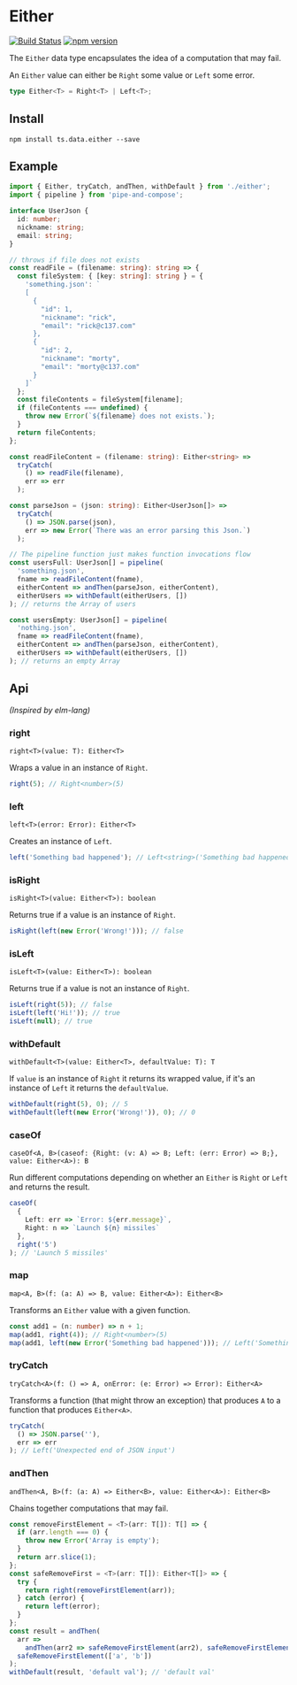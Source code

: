 # Either

[![Build Status](https://travis-ci.org/joanllenas/ts.data.either.svg?branch=master)](https://travis-ci.org/joanllenas/ts.data.either)
[![npm version](https://badge.fury.io/js/ts.data.either.svg)](https://badge.fury.io/js/ts.data.either)

The `Either` data type encapsulates the idea of a computation that may fail.

An `Either` value can either be `Right` some value or `Left` some error.

```ts
type Either<T> = Right<T> | Left<T>;
```

## Install

```
npm install ts.data.either --save
```

## Example

```ts
import { Either, tryCatch, andThen, withDefault } from './either';
import { pipeline } from 'pipe-and-compose';

interface UserJson {
  id: number;
  nickname: string;
  email: string;
}

// throws if file does not exists
const readFile = (filename: string): string => {
  const fileSystem: { [key: string]: string } = {
    'something.json': `
    [
      {
        "id": 1,
        "nickname": "rick",
        "email": "rick@c137.com"
      },
      {
        "id": 2,
        "nickname": "morty",
        "email": "morty@c137.com"
      }
    ]`
  };
  const fileContents = fileSystem[filename];
  if (fileContents === undefined) {
    throw new Error(`${filename} does not exists.`);
  }
  return fileContents;
};

const readFileContent = (filename: string): Either<string> =>
  tryCatch(
    () => readFile(filename),
    err => err
  );

const parseJson = (json: string): Either<UserJson[]> =>
  tryCatch(
    () => JSON.parse(json),
    err => new Error(`There was an error parsing this Json.`)
  );

// The pipeline function just makes function invocations flow
const usersFull: UserJson[] = pipeline(
  'something.json',
  fname => readFileContent(fname),
  eitherContent => andThen(parseJson, eitherContent),
  eitherUsers => withDefault(eitherUsers, [])
); // returns the Array of users

const usersEmpty: UserJson[] = pipeline(
  'nothing.json',
  fname => readFileContent(fname),
  eitherContent => andThen(parseJson, eitherContent),
  eitherUsers => withDefault(eitherUsers, [])
); // returns an empty Array
```

## Api

_(Inspired by elm-lang)_

### right

`right<T>(value: T): Either<T>`

Wraps a value in an instance of `Right`.

```ts
right(5); // Right<number>(5)
```

### left

`left<T>(error: Error): Either<T>`

Creates an instance of `Left`.

```ts
left('Something bad happened'); // Left<string>('Something bad happened')
```

### isRight

`isRight<T>(value: Either<T>): boolean`

Returns true if a value is an instance of `Right`.

```ts
isRight(left(new Error('Wrong!'))); // false
```

### isLeft

`isLeft<T>(value: Either<T>): boolean`

Returns true if a value is not an instance of `Right`.

```ts
isLeft(right(5)); // false
isLeft(left('Hi!')); // true
isLeft(null); // true
```

### withDefault

`withDefault<T>(value: Either<T>, defaultValue: T): T`

If `value` is an instance of `Right` it returns its wrapped value, if it's an instance of `Left` it returns the `defaultValue`.

```ts
withDefault(right(5), 0); // 5
withDefault(left(new Error('Wrong!')), 0); // 0
```

### caseOf

`caseOf<A, B>(caseof: {Right: (v: A) => B; Left: (err: Error) => B;}, value: Either<A>): B`

Run different computations depending on whether an `Either` is `Right` or `Left` and returns the result.

```ts
caseOf(
  {
    Left: err => `Error: ${err.message}`,
    Right: n => `Launch ${n} missiles`
  },
  right('5')
); // 'Launch 5 missiles'
```

### map

`map<A, B>(f: (a: A) => B, value: Either<A>): Either<B>`

Transforms an `Either` value with a given function.

```ts
const add1 = (n: number) => n + 1;
map(add1, right(4)); // Right<number>(5)
map(add1, left(new Error('Something bad happened'))); // Left('Something bad happened')
```

### tryCatch

`tryCatch<A>(f: () => A, onError: (e: Error) => Error): Either<A>`

Transforms a function (that might throw an exception) that produces `A` to a function that produces `Either<A>`.

```ts
tryCatch(
  () => JSON.parse(''),
  err => err
); // Left('Unexpected end of JSON input')
```

### andThen

`andThen<A, B>(f: (a: A) => Either<B>, value: Either<A>): Either<B>`

Chains together computations that may fail.

```ts
const removeFirstElement = <T>(arr: T[]): T[] => {
  if (arr.length === 0) {
    throw new Error('Array is empty');
  }
  return arr.slice(1);
};
const safeRemoveFirst = <T>(arr: T[]): Either<T[]> => {
  try {
    return right(removeFirstElement(arr));
  } catch (error) {
    return left(error);
  }
};
const result = andThen(
  arr =>
    andThen(arr2 => safeRemoveFirstElement(arr2), safeRemoveFirstElement(arr)),
  safeRemoveFirstElement(['a', 'b'])
);
withDefault(result, 'default val'); // 'default val'
```
